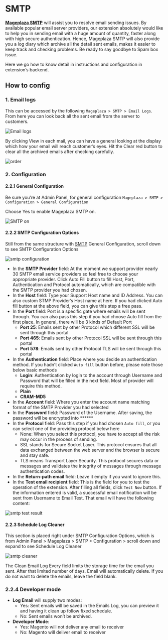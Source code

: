 # SMTP

**[Mageplaza SMTP](https://www.mageplaza.com/magento-2-smtp/)** will assist you to resolve email sending issues. By available popular email server providers, our extension absolutely would like to help you in sending email with a huge amount of quantity, faster along with high secure authentication. Hence, Mageplaza SMTP will also provide you a log diary which archive all the detail sent emails, makes it easier to keep track and checking problems. Be ready to say goodbye to Spam box issue.


Here we go how to know detail in instructions and configuration in extension’s backend.

## How to config

### 1. Email logs

This can be accessed by the following  `Mageplaza > SMTP > Email Logs`. From here you can look back all the sent email from the server to customers.

![Email logs](https://i.imgur.com/k5KfDLL.png)

By clicking View in each mail, you can have a general looking at the display which how your email will reach customer’s eyes.
Hit the Clear red button to clear all the archived emails after checking carefully.

![order](https://i.imgur.com/5eos9R7.png)

### 2. Configuration

#### 2.2.1 General Configuration

Be sure you’re at Admin Panel, for general configuration `Mageplaza > SMTP > Configuration > General Configuration`

Choose Yes to enable Mageplaza SMTP on.

![SMTP on](http://i.imgur.com/4jN9BIx.png)

#### 2.2.2 SMTP Configuration Options
Still from the same structure with [SMTP](https://github.com/mageplaza/magento-2-smtp) General Configuration, scroll down to see  SMTP Configuration Options

![smtp configuration](https://i.imgur.com/VnCM6SB.png)

* In the **SMTP Provider** field: At the moment we support provider nearly 30 SMTP email service providers so feel free to choose your appropriate provider. Click Auto Fill button to fill Host, Port, Authentication and  Protocol automatically, which are compatible with the SMTP provider you had chosen. 
* In the **Host** field: Type your Support Host name and ID Address. You can also custom STMP Provider’s Host name at here. If you had clicked Auto fill button at the above field, you can give this step a free pass.
* In the **Port** field: Port is a specific gate where emails will be sent through. You can also pass this step if you had choose Auto fill from the first place. In general, there will be 3 kinds of Default Port
  * **Port 25**: Emails sent by other Protocol which different SSL will be sent through this portal
  * **Port 465**: Emails sent by other Protocol SSL will be sent through this portal
  * **Port 578**: Emails sent by other Protocol TLS will be sent through this portal
* In the **Authentication** field: Place where you decide an authentication method. If you hadn’t clicked ``Auto fill`` button before, please note those below basic methods
  * **Login**: Authentication by login to the account through Username and Password that will be filled in the next field. Most of provider will require this method.
  * **Plain**
  * **CRAM-MD5**
* In the **Account** field: Where you enter the account name matching format of the SMTP Provider you had selected
* In the **Password** field: Password of the Username. After saving, the password will be encrypted into ******
* In the **Protocol** field: Pass this step if you had chosen ``Auto fill``, or you can select one of the providing protocol below here
  * None: When you select this protocol, you have to accept all the risk may occur in the process of sending.
  * SSL stands for Secure Socket Layer. This protocol ensures that all data exchanged between the web server and the browser is secure and stay safe.
  * TLS means Transport Layer Security. This protocol secures data or messages and validates the integrity of messages through message authentication codes.
* In the **Return-path email** field: Leave it empty if you want to ignore this.
* In the **Test email recipient** field: This is the field for you to test the operation of the extension. After filling all fields, click ``Test Now`` button. If the information entered is valid, a successful email notification will be sent from Username to Email Test. That email will have the following content:

![smtp test result](https://i.imgur.com/D0cw3ta.png)


#### 2.2.3 Schedule Log Cleaner

This section is placed right under SMTP Configuration Options, which is from Admin Panel > Mageplaza > SMTP > Configuration > scroll down and expand to see Schedule Log Cleaner

![smtp cleaner](https://i.imgur.com/lK28kKF.png)

The Clean Email Log Every field limits the storage time for the email you sent. After that limited number of days, Email will automatically delete. If you do not want to delete the emails, leave the field blank.


### 2.2.4 Developer mode

* **Log Email** will supply two modes:
  * Yes: Sent emails will be saved in the Emails Log, you can preview it and having it clean up follow fixed schedule.
  * No: Sent emails won’t be archived.
* **Developer Mode**:
  * Yes: Magento will not deliver any email to receiver
  * No: Magento will deliver email to receiver

